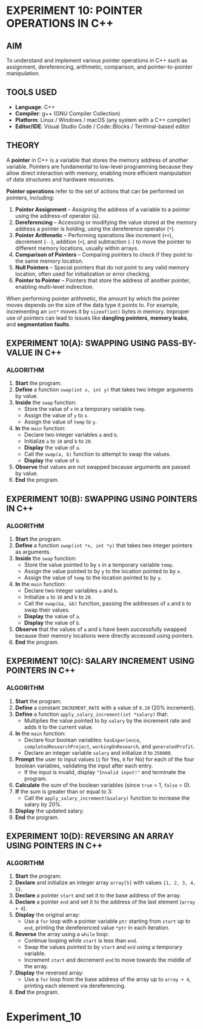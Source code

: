 

# EXPERIMENT 10: POINTER OPERATIONS IN C++

## AIM
To understand and implement various pointer operations in C++ such as assignment, dereferencing, arithmetic, comparison, and pointer-to-pointer manipulation.

## TOOLS USED
- **Language**: C++  
- **Compiler**: g++ (GNU Compiler Collection)  
- **Platform**: Linux / Windows / macOS (any system with a C++ compiler)  
- **Editor/IDE**: Visual Studio Code / Code::Blocks / Terminal-based editor  

## THEORY

A **pointer** in C++ is a variable that stores the memory address of another variable. Pointers are fundamental to low-level programming because they allow direct interaction with memory, enabling more efficient manipulation of data structures and hardware resources.

**Pointer operations** refer to the set of actions that can be performed on pointers, including:  

1. **Pointer Assignment** – Assigning the address of a variable to a pointer using the address-of operator (`&`).  
2. **Dereferencing** – Accessing or modifying the value stored at the memory address a pointer is holding, using the dereference operator (`*`).  
3. **Pointer Arithmetic** – Performing operations like increment (`++`), decrement (`--`), addition (`+`), and subtraction (`-`) to move the pointer to different memory locations, usually within arrays.  
4. **Comparison of Pointers** – Comparing pointers to check if they point to the same memory location.  
5. **Null Pointers** – Special pointers that do not point to any valid memory location, often used for initialization or error checking.  
6. **Pointer to Pointer** – Pointers that store the address of another pointer, enabling multi-level indirection.  

When performing pointer arithmetic, the amount by which the pointer moves depends on the size of the data type it points to. For example, incrementing an `int*` moves it by `sizeof(int)` bytes in memory. Improper use of pointers can lead to issues like **dangling pointers**, **memory leaks**, and **segmentation faults**.

## EXPERIMENT 10(A): SWAPPING USING PASS-BY-VALUE IN C++

### ALGORITHM

1. **Start** the program.
2. **Define** a function `swap(int x, int y)` that takes two integer arguments by value.
3. **Inside** the `swap` function:  
   - Store the value of `x` in a temporary variable `temp`.  
   - Assign the value of `y` to `x`.  
   - Assign the value of `temp` to `y`.  
4. **In** the `main` function:  
   - Declare two integer variables `a` and `b`.  
   - Initialize `a` to `10` and `b` to `20`.  
   - **Display** the value of `a`.  
   - Call the `swap(a, b)` function to attempt to swap the values.  
   - **Display** the value of `b`.  
5. **Observe** that values are not swapped because arguments are passed by value.  
6. **End** the program.

## EXPERIMENT 10(B): SWAPPING USING POINTERS IN C++

### ALGORITHM

1. **Start** the program.
2. **Define** a function `swap(int *x, int *y)` that takes two integer pointers as arguments.
3. **Inside** the `swap` function:  
   - Store the value pointed to by `x` in a temporary variable `temp`.  
   - Assign the value pointed to by `y` to the location pointed to by `x`.  
   - Assign the value of `temp` to the location pointed to by `y`.  
4. **In** the `main` function:  
   - Declare two integer variables `a` and `b`.  
   - Initialize `a` to `10` and `b` to `20`.  
   - Call the `swap(&a, &b)` function, passing the addresses of `a` and `b` to swap their values.  
   - **Display** the value of `a`.  
   - **Display** the value of `b`.  
5. **Observe** that the values of `a` and `b` have been successfully swapped because their memory locations were directly accessed using pointers.  
6. **End** the program.

## EXPERIMENT 10(C): SALARY INCREMENT USING POINTERS IN C++

### ALGORITHM

1. **Start** the program.
2. **Define** a constant `INCREMENT_RATE` with a value of `0.20` (20% increment).
3. **Define** a function `apply_salary_increment(int *salary)` that:  
   - Multiplies the value pointed to by `salary` by the increment rate and adds it to the current value.  
4. **In** the `main` function:  
   - Declare four boolean variables: `hasExperience`, `completedResearchProject`, `workingOnResearch`, and `generatedProfit`.  
   - Declare an integer variable `salary` and initialize it to `250000`.  
5. **Prompt** the user to input values (`1` for Yes, `0` for No) for each of the four boolean variables, validating the input after each entry.  
   - If the input is invalid, display `"Invalid input!"` and terminate the program.  
6. **Calculate** the sum of the boolean variables (since `true` = 1, `false` = 0).  
7. **If** the sum is greater than or equal to 3:  
   - Call the `apply_salary_increment(&salary)` function to increase the salary by 20%.  
8. **Display** the updated salary.  
9. **End** the program.

## EXPERIMENT 10(D): REVERSING AN ARRAY USING POINTERS IN C++

### ALGORITHM

1. **Start** the program.
2. **Declare** and initialize an integer array `array[5]` with values `{1, 2, 3, 4, 5}`.
3. **Declare** a pointer `start` and set it to the base address of the array.
4. **Declare** a pointer `end` and set it to the address of the last element (`array + 4`).
5. **Display** the original array:  
   - Use a `for` loop with a pointer variable `ptr` starting from `start` up to `end`, printing the dereferenced value `*ptr` in each iteration.
6. **Reverse** the array using a `while` loop:  
   - Continue looping while `start` is less than `end`.  
   - Swap the values pointed to by `start` and `end` using a temporary variable.  
   - Increment `start` and decrement `end` to move towards the middle of the array.
7. **Display** the reversed array:  
   - Use a `for` loop from the base address of the array up to `array + 4`, printing each element via dereferencing.
8. **End** the program.
# Experiment_10
